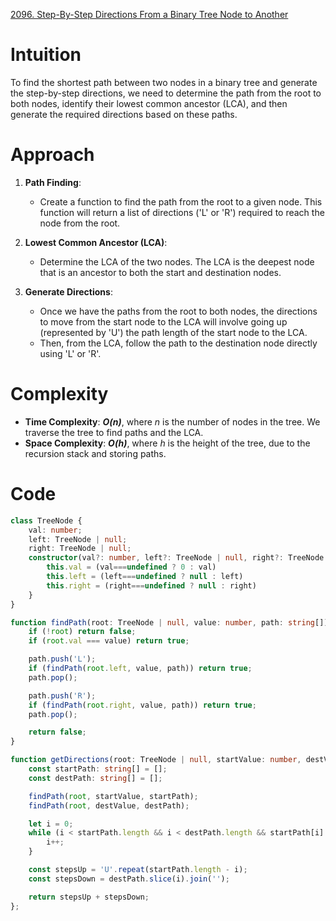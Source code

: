 [2096. Step-By-Step Directions From a Binary Tree Node to Another](https://leetcode.com/problems/step-by-step-directions-from-a-binary-tree-node-to-another/)

# Intuition

To find the shortest path between two nodes in a binary tree and generate the step-by-step directions, we need to determine the path from the root to both nodes, identify their lowest common ancestor (LCA), and then generate the required directions based on these paths.

# Approach

1. **Path Finding**:
   - Create a function to find the path from the root to a given node. This function will return a list of directions ('L' or 'R') required to reach the node from the root.

2. **Lowest Common Ancestor (LCA)**:
   - Determine the LCA of the two nodes. The LCA is the deepest node that is an ancestor to both the start and destination nodes.

3. **Generate Directions**:
   - Once we have the paths from the root to both nodes, the directions to move from the start node to the LCA will involve going up (represented by 'U') the path length of the start node to the LCA.
   - Then, from the LCA, follow the path to the destination node directly using 'L' or 'R'.

# Complexity

- **Time Complexity**: ***O(n)***, where *n* is the number of nodes in the tree. We traverse the tree to find paths and the LCA.
- **Space Complexity**: ***O(h)***, where *h* is the height of the tree, due to the recursion stack and storing paths.

# Code

```typescript
class TreeNode {
    val: number;
    left: TreeNode | null;
    right: TreeNode | null;
    constructor(val?: number, left?: TreeNode | null, right?: TreeNode | null) {
        this.val = (val===undefined ? 0 : val)
        this.left = (left===undefined ? null : left)
        this.right = (right===undefined ? null : right)
    }
}

function findPath(root: TreeNode | null, value: number, path: string[]): boolean {
    if (!root) return false;
    if (root.val === value) return true;

    path.push('L');
    if (findPath(root.left, value, path)) return true;
    path.pop();

    path.push('R');
    if (findPath(root.right, value, path)) return true;
    path.pop();

    return false;
}

function getDirections(root: TreeNode | null, startValue: number, destValue: number): string {
    const startPath: string[] = [];
    const destPath: string[] = [];

    findPath(root, startValue, startPath);
    findPath(root, destValue, destPath);

    let i = 0;
    while (i < startPath.length && i < destPath.length && startPath[i] === destPath[i]) {
        i++;
    }

    const stepsUp = 'U'.repeat(startPath.length - i);
    const stepsDown = destPath.slice(i).join('');

    return stepsUp + stepsDown;
};

```
